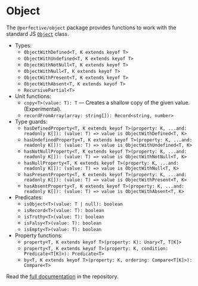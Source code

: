 # Object

The `@perfective/object` package provides functions to work with the standard JS
[`Object`](https://developer.mozilla.org/en-US/docs/Web/JavaScript/Reference/Global_Objects/Object) class.

* Types:
    * `ObjectWithDefined<T, K extends keyof T>`
    * `ObjectWithUndefined<T, K extends keyof T>`
    * `ObjectWithNotNull<T, K extends keyof T>`
    * `ObjectWithNull<T, K extends keyof T>`
    * `ObjectWithPresent<T, K extends keyof T>`
    * `ObjectWithAbsent<T, K extends keyof T>`
    * `RecursivePartial<T>`
* Unit functions:
    * `copy<T>(value: T): T`
      — Creates a shallow copy of the given value. (Experimental).
    * `recordFromArray(array: string[]): Record<string, number>`
* Type guards:
    * `hasDefinedProperty<T, K extends keyof T>(property: K, ...and: readonly K[]): (value: T) => value is ObjectWithDefined<T, K>`
    * `hasUndefinedProperty<T, K extends keyof T>(property: K, ...and: readonly K[]): (value: T) => value is ObjectWithUndefined<T, K>`
    * `hasNotNullProperty<T, K extends keyof T>(property: K, ...and: readonly K[]): (value: T) => value is ObjectWithNotNull<T, K>`
    * `hasNullProperty<T, K extends keyof T>(property: K, ...and: readonly K[]): (value: T) => value is ObjectWithNull<T, K>`
    * `hasPresentProperty<T, K extends keyof T>(property: K, ...and: readonly K[]): (value: T) => value is ObjectWithPresent<T, K>`
    * `hasAbsentProperty<T, K extends keyof T>(property: K, ...and: readonly K[]): (value: T) => value is ObjectWithAbsent<T, K>`
* Predicates:
    * `isObject<T>(value: T | null): boolean`
    * `isRecord<T>(value: T): boolean`
    * `isTruthy<T>(value: T): boolean`
    * `isFalsy<T>(value: T): boolean`
    * `isEmpty<T>(value: T): boolean`
* Property functions:
    * `property<T, K extends keyof T>(property: K): Unary<T, T[K]>`
    * `property<T, K extends keyof T>(property: K, condition: Predicate<T[K]>): Predicate<T>`
    * `by<T, K extends keyof T>(property: K, ordering: Compare<T[K]>): Compare<T>`

Read the [full documentation](https://github.com/perfective/js/blob/master/packages/object/README.adoc) 
in the repository.
